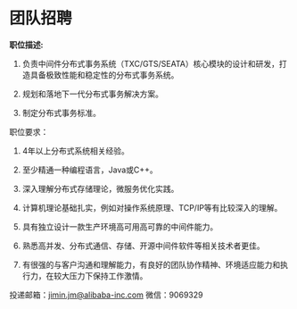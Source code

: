 # 团队招聘

**职位描述:**

1. 负责中间件分布式事务系统（TXC/GTS/SEATA）核心模块的设计和研发，打造具备极致性能和稳定性的分布式事务系统。

2. 规划和落地下一代分布式事务解决方案。

3. 制定分布式事务标准。



职位要求：

1. 4年以上分布式系统相关经验。 

2. 至少精通一种编程语言，Java或C++。 

3. 深入理解分布式存储理论，微服务优化实践。 

4. 计算机理论基础扎实，例如对操作系统原理、TCP/IP等有比较深入的理解。 

5. 具有独立设计一款生产环境高可用高可靠的中间件能力。 

6. 熟悉高并发、分布式通信、存储、开源中间件软件等相关技术者更佳。 

7. 有很强的与客户沟通和理解能力，有良好的团队协作精神、环境适应能力和执行力，在较大压力下保持工作激情。

投递邮箱：jimin.jm@alibaba-inc.com
微信：9069329
